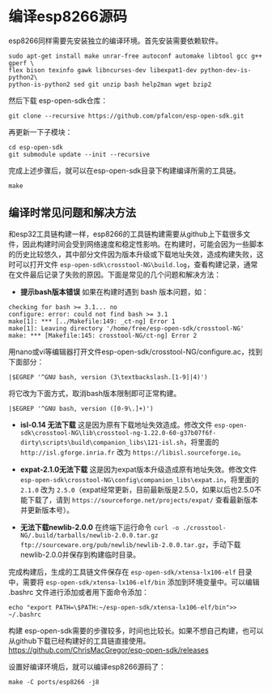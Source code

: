 # 编译esp8266源码

esp8266同样需要先安装独立的编译环境。首先安装需要依赖软件。
```
sudo apt-get install make unrar-free autoconf automake libtool gcc g++ gperf \
flex bison texinfo gawk libncurses-dev libexpat1-dev python-dev-is-python2\
python-is-python2 sed git unzip bash help2man wget bzip2
```

然后下载 esp-open-sdk仓库：
```
git clone --recursive https://github.com/pfalcon/esp-open-sdk.git
```

再更新一下子模块：
```
cd esp-open-sdk
git submodule update --init --recursive
```

完成上述步骤后，就可以在esp-open-sdk目录下构建编译所需的工具链。
```
make
```

## 编译时常见问题和解决方法
和esp32工具链构建一样，esp8266的工具链构建需要从github上下载很多文件，因此构建时间会受到网络速度和稳定性影响。在构建时，可能会因为一些脚本的历史比较悠久，其中部分文件因为版本升级或下载地址失效，造成构建失败，这时可以打开文件 `esp-open-sdk\crosstool-NG\build.log`，查看构建记录，通常在文件最后记录了失败的原因。下面是常见的几个问题和解决方法：

- **提示bash版本错误**
如果在构建时遇到 bash 版本问题，如：
```
checking for bash >= 3.1... no
configure: error: could not find bash >= 3.1
make[1]: *** [../Makefile:149: _ct-ng] Error 1
make[1]: Leaving directory '/home/free/esp-open-sdk/crosstool-NG'
make: *** [Makefile:145: crosstool-NG/ct-ng] Error 2
```
	
用nano或vi等编辑器打开文件esp-open-sdk/crosstool-NG/configure.ac，找到下面部分：
```
|$EGREP '^GNU bash, version (3\textbackslash.[1-9]|4)')
```
	
将它改为下面方式，取消bash版本限制即可正常构建。
```
|$EGREP '^GNU bash, version ([0-9\.]+)')
```


- **isl-0.14 无法下载**
这是因为原有下载地址失效造成。修改文件 `esp-open-sdk\crosstool-NG\lib\crosstool-ng-1.22.0-60-g37b07f6f-dirty\scripts\build\companion_libs\121-isl.sh`，将里面的 `http://isl.gforge.inria.fr` 改为 `https://libisl.sourceforge.io`。

- **expat-2.1.0无法下载**
这是因为expat版本升级造成原有地址失效。修改文件 `esp-open-sdk\crosstool-NG\config\companion_libs\expat.in`，将里面的 `2.1.0` 改为 `2.5.0`（expat经常更新，目前最新版是2.5.0，如果以后也2.5.0不能下载了，请到 `https://sourceforge.net/projects/expat/` 查看最新版本并更新版本号）。

- **无法下载newlib-2.0.0**
在终端下运行命令 `curl -o ./crosstool-NG/.build/tarballs/newlib-2.0.0.tar.gz ftp://sourceware.org/pub/newlib/newlib-2.0.0.tar.gz`，手动下载newlib-2.0.0并保存到构建临时目录。

完成构建后，生成的工具链文件保存在 `esp-open-sdk/xtensa-lx106-elf` 目录中，需要将 `esp-open-sdk/xtensa-lx106-elf/bin` 添加到环境变量中。可以编辑 .bashrc 文件进行添加或者用下面命令添加：
```
echo "export PATH=\$PATH:~/esp-open-sdk/xtensa-lx106-elf/bin">> ~/.bashrc
```

构建 esp-open-sdk需要的步骤较多，时间也比较长。如果不想自己构建，也可以从github下载已经构建好的工具链直接使用。
https://github.com/ChrisMacGregor/esp-open-sdk/releases

设置好编译环境后，就可以编译esp8266源码了：
```
make -C ports/esp8266 -j8
```
